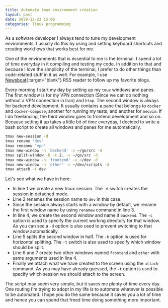 ```yaml
---
title: Automate tmux environment creation
layout: post
date: 2020-12-23 15:00
categories: linux programming
---
```


As a software developer I always tend to tune my development environments. I usually do this by using and setting keyboard shortcuts and creating workflows that works best for me.

One of the environments that is essential to me is the terminal. I spend a lot of time everyday in it compiling and testing my code. In addition to that and because I love the simplicity of the terminal, I prefer to do other things than code-related stuff in it as well. For example, I use [Newsboat](https://github.com/newsboat/newsboat){:target="blank"} RSS reader to follow up my favorite blogs.

Every morning I start my day by setting up my `tmux` windows and panes. The first window is for my VPN connection (Since we can do nothing without a VPN connection in Iran) and `htop`. The second window is always for backend development. It usually contains a pane that belongs to `docker` and `docker-compose`, another for running my tests, and another for `neovim`. If I do freelancing, the third window goes to frontend development and so on. Because setting it up takes a little bit of time everyday, I decided to write a bash script to create all windows and panes for me automatically.

```bash
tmux new-session -d
tmux rename 'dev'
tmux renamew 'vpn'
tmux new-window -n 'backend' -c ~/go/src -d
tmux split-window -h -t 2. -c ~/go/src -d
tmux new-window -n 'frontend' -c ~/dev -d
tmux new-window -n 'other' -c ~/dev/scripts -d
tmux attach -t dev
```

Let's see what we have in here:

- In line 1 we create a new tmux session. The `-d` switch creates the session in detached mode.
- Line 2 renames the session name to `dev` in this case.
- Since the session always starts with a window by default, we rename the first window name by using `renamew` command in line 3.
- In line 4, we create the second window and name it `backend`. The `-c` option is used to specify the current working directory for that window. As you can see a `-d` option is also used to prevent switching to that window automatically.
- Line 5 splits the second window in half. The `-h` option is used for horizontal splitting. The `-t` switch is also used to specify which window should be split.
- Line 6 and 7 create two other windows named `frontend` and `other` with same arguments used in line 4.
- Finally we attach what we have created to the screen using the `attach` command. As you may have already guessed, the `-t` option is used to specify which session we should attach to the screen.

The script may seem very simple, but it saves me plenty of time every day. One routing I'm trying to adopt in my life is to automate whatever is possible to be automated. I hope you do the same because it saves you a lot of time and hence you can spend that freed time doing something more important.
